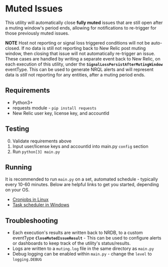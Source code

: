 # Muted Issues

This utility will automatically close **fully muted** issues that are still open after a muting window's period ends, allowing for notifications to re-trigger for those previously muted issues.

**NOTE**
Host not reporting or signal loss triggered conditions will not be auto-closed. If no data is still not reporting back to New Relic post muting window, then closing that issue will not automatically re-trigger an issue. These cases are handled by writing a separate event back to New Relic, on each execution of this utility, under the **`SignalLossPersistAfterMutingWindow`** eventType. This can be used to generate NRQL alerts and will represent data is _still_ not reporting for any entities, after a muting period ends.

## Requirements
 - Python3+
 - requests module - `pip install requests`
 - New Relic user key, license key, and accountId

## Testing
  0. Validate requirements above
  1. Input user/license keys and accountId into main.py `config` section
  2. Run `python[3] main.py`

## Running
It is recommended to run `main.py` on a set, automated schedule - typically every 10-60 minutes. Below are helpful links to get you started, depending on your OS.

 - [Cronjobs in Linux](https://www.cyberciti.biz/faq/how-do-i-add-jobs-to-cron-under-linux-or-unix-oses/)
 - [Task scheduler in Windows](https://www.jcchouinard.com/python-automation-using-task-scheduler/)

## Troubleshooting
 - Each execution's results are written back to NRDB, to a custom eventType **`CloseMutedIssueResult`** - This can be used to configure alerts or dashboards to keep track of the utility's status/results.
 - Logs are written to a `muting.log` file in the same directory as `main.py`
 - Debug logging can be enabled within `main.py` - change the `level` to `logging.DEBUG`

